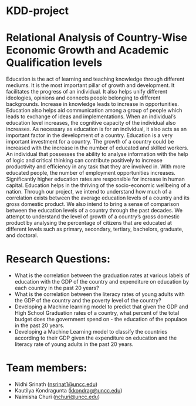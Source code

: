 # KDD-project
# **Relational Analysis of Country-Wise Economic Growth and Academic Qualification levels**

Education is the act of learning and teaching knowledge through different mediums. It is the most important pillar of growth and development. It facilitates the progress of an individual. It also helps unify different ideologies, opinions and connects people belonging to different backgrounds. Increase in knowledge leads to increase in opportunities. Education also helps aid communication among a group of people which leads to exchange of ideas and implementations. When an individual’s education level increases, the cognitive capacity of the individual also increases. As necessary as education is for an individual, it also acts as an important factor in the development of a country. Education is a very important investment for a country. The growth of a country could be increased with the increase in the number of educated and skilled workers. An individual that possesses the ability to analyse information with the help of logic and critical thinking can contribute positively to increase productivity and efficiency in any task that they are involved in. With more educated people, the number of employment opportunities increases. Significantly higher education rates are responsible for increase in human capital. Education helps in the thriving of the socio-economic wellbeing of a nation. Through our project, we intend to understand how much of a correlation exists between the average education levels of a country and its gross domestic product. We also intend to bring a sense of comparison between the education levels of a country through the past decades. We attempt to understand the level of growth of a country’s gross domestic product by analysing the percentage of citizens that are educated at different levels such as primary, secondary, tertiary, bachelors, graduate, and doctoral.


# Research Questions:

- What is the correlation between the graduation rates at various labels of education with the GDP of the country and expenditure on education by each country in the past 20 years?
- What is the correlation between the literacy rates of young adults with the GDP of the country and the poverty level of the country?
- Developing a Machine learning model to predict that given the GDP and High School Graduation rates of a country, what percent of the total budget does the government spend on - the education of the populace in the past 20 years.
- Developing a Machine Learning model to classify the countries according to their GDP given the expenditure on education and the literacy rate of young adults in the past 20 years.


# Team members:
- Nidhi Srinath (nsrinat1@uncc.edu)
- Kautilya Kondragunta (kkondrag@uncc.edu)
- Naimisha Churi (nchuri@uncc.edu)
